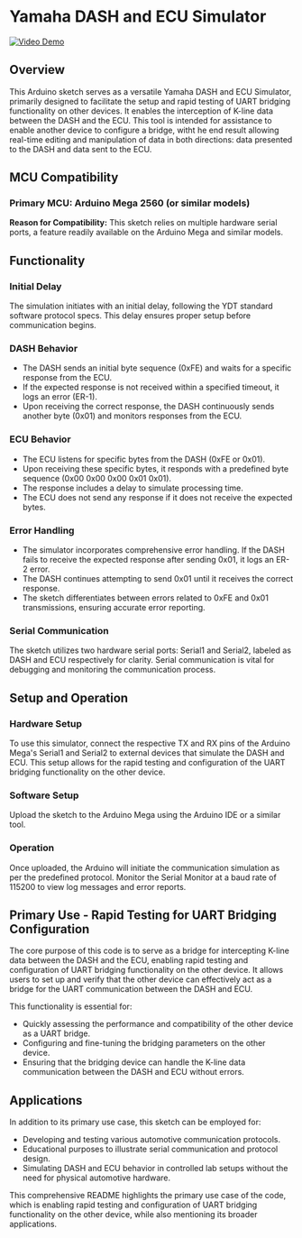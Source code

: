 # Yamaha DASH and ECU Simulator

[![Video Demo](https://img.youtube.com/vi/b36fGeeoa00/0.jpg)](https://www.youtube.com/watch?v=b36fGeeoa00)


## Overview

This Arduino sketch serves as a versatile Yamaha DASH and ECU Simulator, primarily designed to facilitate the setup and rapid testing of UART bridging functionality on other devices. It enables the interception of K-line data between the DASH and the ECU. This tool is intended for assistance to enable another device to configure a bridge, witht he end result allowing real-time editing and manipulation of data in both directions: data presented to the DASH and data sent to the ECU.

## MCU Compatibility

### Primary MCU: Arduino Mega 2560 (or similar models)

**Reason for Compatibility:** This sketch relies on multiple hardware serial ports, a feature readily available on the Arduino Mega and similar models.

## Functionality

### Initial Delay

The simulation initiates with an initial delay, following the YDT standard software protocol specs. This delay ensures proper setup before communication begins.

### DASH Behavior

- The DASH sends an initial byte sequence (0xFE) and waits for a specific response from the ECU.
- If the expected response is not received within a specified timeout, it logs an error (ER-1).
- Upon receiving the correct response, the DASH continuously sends another byte (0x01) and monitors responses from the ECU.

### ECU Behavior

- The ECU listens for specific bytes from the DASH (0xFE or 0x01).
- Upon receiving these specific bytes, it responds with a predefined byte sequence (0x00 0x00 0x00 0x01 0x01).
- The response includes a delay to simulate processing time.
- The ECU does not send any response if it does not receive the expected bytes.

### Error Handling

- The simulator incorporates comprehensive error handling. If the DASH fails to receive the expected response after sending 0x01, it logs an ER-2 error.
- The DASH continues attempting to send 0x01 until it receives the correct response.
- The sketch differentiates between errors related to 0xFE and 0x01 transmissions, ensuring accurate error reporting.

### Serial Communication

The sketch utilizes two hardware serial ports: Serial1 and Serial2, labeled as DASH and ECU respectively for clarity. Serial communication is vital for debugging and monitoring the communication process.

## Setup and Operation

### Hardware Setup

To use this simulator, connect the respective TX and RX pins of the Arduino Mega's Serial1 and Serial2 to external devices that simulate the DASH and ECU. This setup allows for the rapid testing and configuration of the UART bridging functionality on the other device.

### Software Setup

Upload the sketch to the Arduino Mega using the Arduino IDE or a similar tool.

### Operation

Once uploaded, the Arduino will initiate the communication simulation as per the predefined protocol. Monitor the Serial Monitor at a baud rate of 115200 to view log messages and error reports.

## Primary Use - Rapid Testing for UART Bridging Configuration

The core purpose of this code is to serve as a bridge for intercepting K-line data between the DASH and the ECU, enabling rapid testing and configuration of UART bridging functionality on the other device. It allows users to set up and verify that the other device can effectively act as a bridge for the UART communication between the DASH and ECU.

This functionality is essential for:

- Quickly assessing the performance and compatibility of the other device as a UART bridge.
- Configuring and fine-tuning the bridging parameters on the other device.
- Ensuring that the bridging device can handle the K-line data communication between the DASH and ECU without errors.

## Applications

In addition to its primary use case, this sketch can be employed for:

- Developing and testing various automotive communication protocols.
- Educational purposes to illustrate serial communication and protocol design.
- Simulating DASH and ECU behavior in controlled lab setups without the need for physical automotive hardware.

This comprehensive README highlights the primary use case of the code, which is enabling rapid testing and configuration of UART bridging functionality on the other device, while also mentioning its broader applications.
